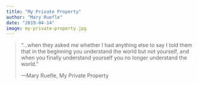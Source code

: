 ```yaml
---
title: "My Private Property"
author: "Mary Ruefle"
date: "2019-04-14"
image: my-private-property.jpg
---
```


> “…when they asked me whether I had anything else to say I told them that in the beginning you understand the world but not yourself, and when you finally understand yourself you no longer understand the world.”
>
> —Mary Ruefle, My Private Property
